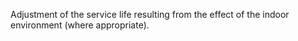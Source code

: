 ﻿Adjustment of the service life resulting from the effect of the indoor environment (where appropriate).
